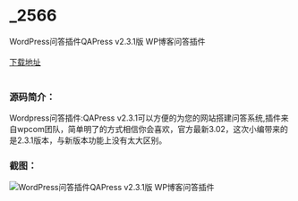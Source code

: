 # _2566
WordPress问答插件QAPress v2.3.1版 WP博客问答插件
<br/></br>
[下载地址](https://www.uuid2.com/2566.html "下载地址")
<br/></br>
<h3>源码简介：</h3>
<p>Wordpress问答插件:QAPress v2.3.1可以方便的为您的网站搭建问答系统,插件来自wpcom团队，简单明了的方式相信你会喜欢，官方最新3.02，这次小编带来的是2.3.1版本，与新版本功能上没有太大区别。<p>
<h3>截图：</h3>
<img src="https://www.uuid2.com/wp-content/uploads/img/202105/91ffdfa764.jpg" alt="WordPress问答插件QAPress v2.3.1版 WP博客问答插件">
